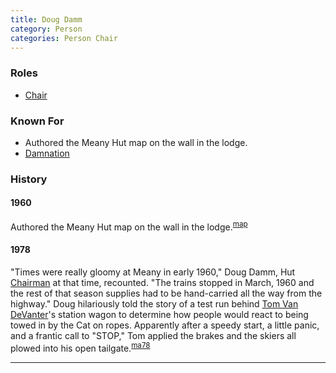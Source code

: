 ```yaml
---
title: Doug Damm
category: Person
categories: Person Chair
---
```



### Roles

* [Chair](Chair)

### Known For

* Authored the Meany Hut map on the wall in the lodge.
* [Damnation](Damnation)

### History

#### 1960

Authored the Meany Hut map on the wall in the lodge.<sup>[map][]</sup>

#### 1978

"Times were really gloomy at Meany in early 1960," Doug Damm, Hut [Chairman](Chairman) at that time, recounted. "The trains stopped in March, 1960 and the rest of that season supplies had to be hand-carried all the way from the highway." Doug hilariously told the story of a test run behind [Tom Van DeVanter](Tom-Van-DeVanter)'s station wagon to determine how people would react to being towed in by the Cat on ropes. Apparently after a speedy start, a little panic, and a frantic call to "STOP," Tom applied the brakes and the skiers all plowed into his open tailgate.<sup>[ma78][]</sup>

---
[map]: Meany-Map
[ma78]: Mountaineer-Annual#1978
